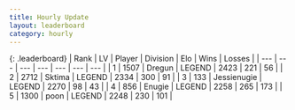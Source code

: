 ```yaml
---
title: Hourly Update
layout: leaderboard
category: hourly
---
```


{: .leaderboard}
| Rank | LV | Player | Division | Elo | Wins | Losses |
| --- | --- | --- | --- | --- | --- | --- |
| <span data-change="0">1</span> | 1507 | <span title="ID: 337810">Dregun</span> | LEGEND | <span data-change="0">2423</span> | <span data-change="0">221</span> | <span data-change="0">56</span> |
| <span data-change="0">2</span> | 2712 | <span title="ID: 353063">Sktima</span> | LEGEND | <span data-change="-17">2334</span> | <span data-change="2">300</span> | <span data-change="2">91</span> |
| <span data-change="0">3</span> | 133 | <span title="ID: 756478">Jessienugie</span> | LEGEND | <span data-change="0">2270</span> | <span data-change="0">98</span> | <span data-change="0">43</span> |
| <span data-change="1">4</span> | 856 | <span title="ID: 623502">Enugie</span> | LEGEND | <span data-change="0">2258</span> | <span data-change="0">265</span> | <span data-change="0">173</span> |
| <span data-change="-1">5</span> | 1300 | <span title="ID: 540690">poon</span> | LEGEND | <span data-change="-10">2248</span> | <span data-change="1">230</span> | <span data-change="1">101</span> |